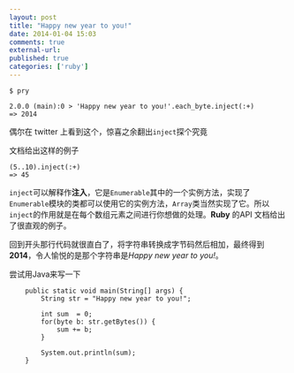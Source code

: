 ```yaml
---
layout: post
title: "Happy new year to you!"
date: 2014-01-04 15:03
comments: true
external-url: 
published: true
categories: ['ruby']
---
```


```
$ pry

2.0.0 (main):0 > 'Happy new year to you!'.each_byte.inject(:+)
=> 2014
```

偶尔在 twitter 上看到这个，惊喜之余翻出`inject`探个究竟

文档给出这样的例子

```
(5..10).inject(:+)
=> 45
``` 

`inject`可以解释作**注入**，它是`Enumerable`其中的一个实例方法，实现了`Enumerable`模块的类都可以使用它的实例方法，`Array`类当然实现了它。所以`inject`的作用就是在每个数组元素之间进行你想做的处理。**Ruby** 的API 文档给出了很直观的例子。

回到开头那行代码就很直白了，将字符串转换成字节码然后相加，最终得到**2014**，令人愉悦的是那个字符串是*Happy new year to you!*。

尝试用Java来写一下

```
	public static void main(String[] args) {
		String str = "Happy new year to you!";

		int sum  = 0;
		for(byte b: str.getBytes()) {
			sum += b;
		}
		
		System.out.println(sum);
	}
```

